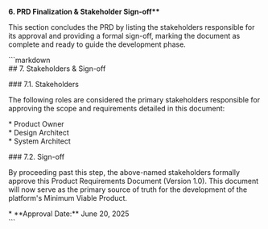 **6\. PRD Finalization & Stakeholder Sign-off\*\***

This section concludes the PRD by listing the stakeholders responsible for its approval and providing a formal sign-off, marking the document as complete and ready to guide the development phase.

\`\`\`markdown  
\#\# 7\. Stakeholders & Sign-off

\#\#\# 7.1. Stakeholders

The following roles are considered the primary stakeholders responsible for approving the scope and requirements detailed in this document:

\* Product Owner  
\* Design Architect  
\* System Architect

\#\#\# 7.2. Sign-off

By proceeding past this step, the above-named stakeholders formally approve this Product Requirements Document (Version 1.0). This document will now serve as the primary source of truth for the development of the platform's Minimum Viable Product.

\* \*\*Approval Date:\*\* June 20, 2025  
\`\`\`  
